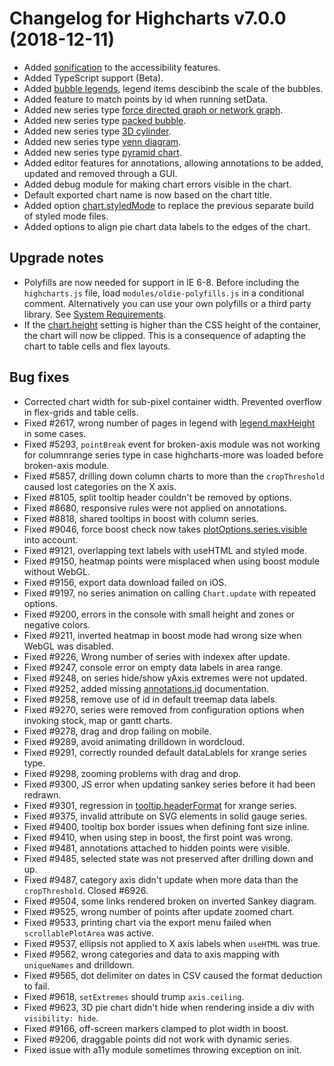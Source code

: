 # Changelog for Highcharts v7.0.0 (2018-12-11)

- Added [sonification](https://www.highcharts.com/demo/sonification) to the accessibility features.
- Added TypeScript support (Beta).
- Added [bubble legends](https://api.highcharts.com/highcharts/legend.bubbleLegend), legend items descibinb the scale of the bubbles.
- Added feature to match points by id when running setData.
- Added new series type [force directed graph or network graph](https://www.highcharts.com/demo/network-graph).
- Added new series type [packed bubble](https://www.highcharts.com/demo/packed-bubble).
- Added new series type [3D cylinder](https://www.highcharts.com/demo/cylinder).
- Added new series type [venn diagram](https://www.highcharts.com/demo/venn-diagram).
- Added new series type [pyramid chart](https://www.highcharts.com/demo/pyramid).
- Added editor features for annotations, allowing annotations to be added, updated and removed through a GUI.
- Added debug module for making chart errors visible in the chart.
- Default exported chart name is now based on the chart title.
- Added option [chart.styledMode](https://api.highcharts.com/highcharts/chart.styledMode) to replace the previous separate build of styled mode files.
- Added options to align pie chart data labels to the edges of the chart.

## Upgrade notes
- Polyfills are now needed for support in IE 6-8. Before including the `highcharts.js` file, load `modules/oldie-polyfills.js` in a conditional comment. Alternatively you can use your own polyfills or a third party library. See [System Requirements](https://www.highcharts.com/docs/getting-started/system-requirements#oldie).
- If the [chart.height](https://api.highcharts.com/highcharts/chart.height) setting is higher than the CSS height of the container, the chart will now be clipped. This is a consequence of adapting the chart to table cells and flex layouts.

## Bug fixes
- Corrected chart width for sub-pixel container width. Prevented overflow in flex-grids and table cells.
- Fixed #2617, wrong number of pages in legend with [legend.maxHeight](https://api.highcharts.com/highcharts/legend.maxHeight) in some cases.
- Fixed #5293, `pointBreak` event for broken-axis module was not working for columnrange series type in case highcharts-more was loaded before broken-axis module.
- Fixed #5857, drilling down column charts to more than the `cropThreshold` caused lost categories on the X axis.
- Fixed #8105, split tooltip header couldn't be removed by options.
- Fixed #8680, responsive rules were not applied on annotations.
- Fixed #8818, shared tooltips in boost with column series.
- Fixed #9046, force boost check now takes [plotOptions.series.visible](https://api.highcharts.com/highcharts/plotOptions.series.visible) into account.
- Fixed #9121, overlapping text labels with useHTML and styled mode.
- Fixed #9150, heatmap points were misplaced when using boost module without WebGL.
- Fixed #9156, export data download failed on iOS.
- Fixed #9197, no series animation on calling `Chart.update` with repeated options.
- Fixed #9200, errors in the console with small height and zones or negative colors.
- Fixed #9211, inverted heatmap in boost mode had wrong size when WebGL was disabled.
- Fixed #9226, Wrong number of series with indexex after update.
- Fixed #9247, console error on empty data labels in area range.
- Fixed #9248, on series hide/show yAxis extremes were not updated.
- Fixed #9252, added missing [annotations.id](https://api.highcharts.com/highcharts/annotations.id) documentation.
- Fixed #9258, remove use of id in default treemap data labels.
- Fixed #9270, series were removed from configuration options when invoking stock, map or gantt charts.
- Fixed #9278, drag and drop failing on mobile.
- Fixed #9289, avoid animating drilldown in wordcloud.
- Fixed #9291, correctly rounded default dataLablels for xrange series type.
- Fixed #9298, zooming problems with drag and drop.
- Fixed #9300, JS error when updating sankey series before it had been redrawn.
- Fixed #9301, regression in [tooltip.headerFormat](https://api.highcharts.com/highcharts/tooltip.headerFormat) for xrange series.
- Fixed #9375, invalid attribute on SVG elements in solid gauge series.
- Fixed #9400, tooltip box border issues when defining font size inline.
- Fixed #9410, when using step in boost, the first point was wrong.
- Fixed #9481, annotations attached to hidden points were visible.
- Fixed #9485, selected state was not preserved after drilling down and up.
- Fixed #9487, category axis didn't update when more data than the `cropThreshold`. Closed #6926.
- Fixed #9504, some links rendered broken on inverted Sankey diagram.
- Fixed #9525, wrong number of points after update zoomed chart.
- Fixed #9533, printing chart via the export menu failed when `scrollablePlotArea` was active.
- Fixed #9537, ellipsis not applied to X axis labels when `useHTML` was true.
- Fixed #9562, wrong categories and data to axis mapping with `uniqueNames` and drilldown.
- Fixed #9565, dot delimiter on dates in CSV caused the format deduction to fail.
- Fixed #9618, `setExtremes` should trump `axis.ceiling`.
- Fixed #9623, 3D pie chart didn't hide when rendering inside a div with `visibility: hide`.
- Fixed #9166, off-screen markers clamped to plot width in boost.
- Fixed #9206, draggable points did not work with dynamic series.
- Fixed issue with a11y module sometimes throwing exception on init.
